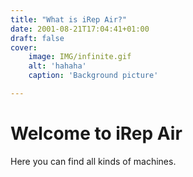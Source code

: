 ```yaml
---
title: "What is iRep Air?"
date: 2001-08-21T17:04:41+01:00
draft: false
cover:
    image: IMG/infinite.gif
    alt: 'hahaha'
    caption: 'Background picture'

---
```


# Welcome to iRep Air

Here you can find all kinds of machines.
